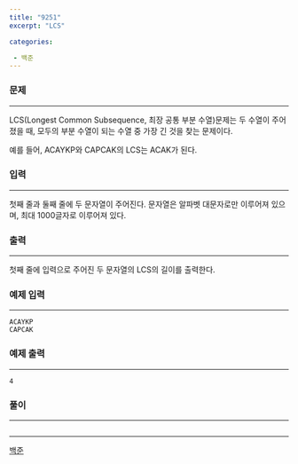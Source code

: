 ```yaml
---
title: "9251"
excerpt: "LCS"

categories:

 - 백준 
---
```


### 문제

---

LCS(Longest Common Subsequence, 최장 공통 부분 수열)문제는 두 수열이 주어졌을 때, 모두의 부분 수열이 되는 수열 중 가장 긴 것을 찾는 문제이다.

예를 들어, ACAYKP와 CAPCAK의 LCS는 ACAK가 된다.



### 입력

---

첫째 줄과 둘째 줄에 두 문자열이 주어진다. 문자열은 알파벳 대문자로만 이루어져 있으며, 최대 1000글자로 이루어져 있다.





### 출력

---

첫째 줄에 입력으로 주어진 두 문자열의 LCS의 길이를 출력한다.







### 예제 입력

---

```
ACAYKP
CAPCAK
```



### 예제 출력

---

```
4
```







### 풀이

---

```java

```







---

[백준](https://www.acmicpc.net/problem/9251)



